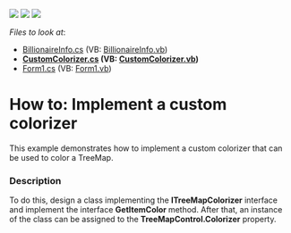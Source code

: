 <!-- default badges list -->
![](https://img.shields.io/endpoint?url=https://codecentral.devexpress.com/api/v1/VersionRange/128576937/16.1.4%2B)
[![](https://img.shields.io/badge/Open_in_DevExpress_Support_Center-FF7200?style=flat-square&logo=DevExpress&logoColor=white)](https://supportcenter.devexpress.com/ticket/details/T361751)
[![](https://img.shields.io/badge/📖_How_to_use_DevExpress_Examples-e9f6fc?style=flat-square)](https://docs.devexpress.com/GeneralInformation/403183)
<!-- default badges end -->
<!-- default file list -->
*Files to look at*:

* [BillionaireInfo.cs](./CS/CustomColorizerSample/BillionaireInfo.cs) (VB: [BillionaireInfo.vb](./VB/CustomColorizerSample/BillionaireInfo.vb))
* **[CustomColorizer.cs](./CS/CustomColorizerSample/CustomColorizer.cs) (VB: [CustomColorizer.vb](./VB/CustomColorizerSample/CustomColorizer.vb))**
* [Form1.cs](./CS/CustomColorizerSample/Form1.cs) (VB: [Form1.vb](./VB/CustomColorizerSample/Form1.vb))
<!-- default file list end -->
# How to: Implement a custom colorizer


This example demonstrates how to implement a custom colorizer that can be used to color a TreeMap.


<h3>Description</h3>

<p>To do this, design a class implementing the&nbsp;<strong>ITreeMapColorizer</strong>&nbsp;interface and implement the interface&nbsp;<strong>GetItemColor&nbsp;</strong>method. After that, an instance of the class can be assigned to the&nbsp;<strong>TreeMapControl.Colorizer</strong>&nbsp;property.</p>

<br/>



